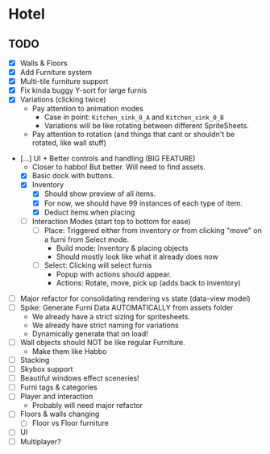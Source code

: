 # Hotel
## TODO
- [X] Walls & Floors
- [X] Add Furniture system
- [X] Multi-tile furniture support
- [X] Fix kinda buggy Y-sort for large furnis
- [X] Variations (clicking twice)
	- Pay attention to animation modes
		- Case in point: `Kitchen_sink_0_A` and `Kitchen_sink_0_B`
		- Variations will be like rotating between different SpriteSheets.
	- Pay attention to rotation (and things that cant or shouldn't be rotated, like wall stuff)
- [...] UI + Better controls and handling (BIG FEATURE)
	- Closer to habbo! But better. Will need to find assets.
	- [X] Basic dock with buttons.
	- [X] Inventory
		- [X] Should show preview of all items.
		- [X] For now, we should have 99 instances of each type of item.
		- [X] Deduct items when placing 
	- [ ] Interaction Modes (start top to bottom for ease)
		- [ ] Place: Triggered either from inventory or from clicking "move" on a furni from Select mode.
			- Build mode: Inventory & placing objects
			- Should mostly look like what it already does now
		- [ ] Select: Clicking will select furnis
			- Popup with actions should appear.
			- Actions: Rotate, move, pick up (adds back to inventory)
- [ ] Major refactor for consolidating rendering vs state (data-view model)
- [ ] Spike: Generate Furni Data AUTOMATICALLY from assets folder
	- We already have a strict sizing for spritesheets.
	- We already have strict naming for variations
	- Dynamically generate that on load!
- [ ] Wall objects should NOT be like regular Furniture.
	- Make them like Habbo
- [ ] Stacking
- [ ] Skybox support
- [ ] Beautiful windows effect sceneries!
- [ ] Furni tags & categories
- [ ] Player and interaction
  - Probably will need major refactor
- [ ] Floors & walls changing
	- [ ] Floor vs Floor furniture
- [ ] UI
- [ ] Multiplayer?
